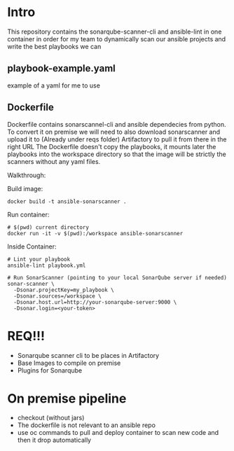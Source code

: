 # Intro
This repository contains the sonarqube-scanner-cli and ansible-lint in one container in order for my team to dynamically scan our ansible projects and write the best playbooks we can

## playbook-example.yaml
example of a yaml for me to use

## Dockerfile
Dockerfile contains sonarscannel-cli and ansible dependecies from python.
To convert it on premise we will need to also download sonarscanner and upload it to (Already under reqs folder) Artifactory to pull it from there in the right URL
The Dockerfile doesn't copy the playbooks, it mounts later the playbooks into the workspace directory so that the image will be strictly the scanners without any yaml files.

Walkthrough:

Build image:
```
docker build -t ansible-sonarscanner .
```
Run container:
```
# $(pwd) current directory
docker run -it -v $(pwd):/workspace ansible-sonarscanner
```
Inside Container:
```
# Lint your playbook
ansible-lint playbook.yml

# Run SonarScanner (pointing to your local SonarQube server if needed)
sonar-scanner \
  -Dsonar.projectKey=my_playbook \
  -Dsonar.sources=/workspace \
  -Dsonar.host.url=http://your-sonarqube-server:9000 \
  -Dsonar.login=<your-token>
```


# REQ!!!
* Sonarqube scanner cli to be places in Artifactory
* Base Images to compile on premise
* Plugins for Sonarqube

# On premise pipeline
* checkout (without jars)
* The dockerfile is not relevant to an ansible repo
* use oc commands to pull and deploy container to scan new code and then it drop automatically
